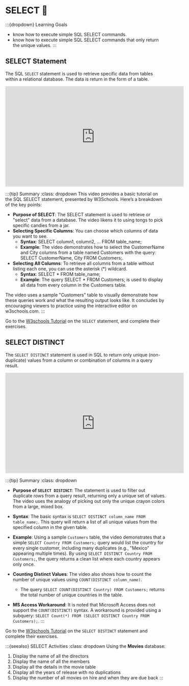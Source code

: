 # SELECT 📝

:::{dropdown} Learning Goals
- know how to execute simple SQL SELECT commands.
- know how to execute simple SQL SELECT commands that only return the unique values.
:::

## SELECT Statement

The SQL `SELECT` statement is used to retrieve specific data from tables within a relational database. The data is return in the form of a table.

<iframe width="560" height="315" src="https://www.youtube-nocookie.com/embed/af4LckivJT8?si=s2x0uVst8VPKIzGn" title="YouTube video player" frameborder="0" allow="accelerometer; autoplay; clipboard-write; encrypted-media; gyroscope; picture-in-picture; web-share" referrerpolicy="strict-origin-when-cross-origin" allowfullscreen></iframe>

:::{tip} Summary
:class: dropdown
This video provides a basic tutorial on the SQL SELECT statement, presented by W3Schools. Here’s a breakdown of the key points:

- **Purpose of SELECT**: The SELECT statement is used to retrieve or "select" data from a database. The video likens it to using tongs to pick specific candies from a jar.
- **Selecting Specific Columns**: You can choose which columns of data you want to see.
  - **Syntax**: SELECT column1, column2, ... FROM table_name;
  - **Example**: The video demonstrates how to select the CustomerName and City columns from a table named Customers with the query: SELECT CustomerName, City FROM Customers;.
- **Selecting All Columns**: To retrieve all columns from a table without listing each one, you can use the asterisk (*) wildcard.
  - **Syntax**: SELECT * FROM table_name;
  - **Example**: The query SELECT * FROM Customers; is used to display all data from every column in the Customers table.

The video uses a sample "Customers" table to visually demonstrate how these queries work and what the resulting output looks like. It concludes by encouraging viewers to practice using the interactive editor on w3schools.com.
:::

Go to the [W3schools Tutorial](https://www.w3schools.com/sql/sql_select.asp) on the `SELECT` statement, and complete their exercises.

## SELECT DISTINCT

The `SELECT DISTINCT` statement is used in SQL to return only unique (non-duplicate) values from a column or combination of columns in a query result.

<iframe width="560" height="315" src="https://www.youtube-nocookie.com/embed/yuYKEx6VDPE?si=8ySchkLXQEdiD6Wl" title="YouTube video player" frameborder="0" allow="accelerometer; autoplay; clipboard-write; encrypted-media; gyroscope; picture-in-picture; web-share" referrerpolicy="strict-origin-when-cross-origin" allowfullscreen></iframe>

:::{tip} Summary
:class: dropdown
- **Purpose of `SELECT DISTINCT`**: The statement is used to filter out duplicate rows from a query result, returning only a unique set of values. The video uses the analogy of picking out only the unique crayon colors from a large, mixed box.

- **Syntax**: The basic syntax is `SELECT DISTINCT column_name FROM table_name;`. This query will return a list of all unique values from the specified column in the given table.

- **Example**: Using a sample `Customers` table, the video demonstrates that a simple `SELECT Country FROM Customers;` query would list the country for every single customer, including many duplicates (e.g., "Mexico" appearing multiple times). By using `SELECT DISTINCT Country FROM Customers;`, the query returns a clean list where each country appears only once.

- **Counting Distinct Values**: The video also shows how to count the number of unique values using `COUNT(DISTINCT column_name)`.
    - The query `SELECT COUNT(DISTINCT Country) FROM Customers;` returns the total number of unique countries in the table.

- **MS Access Workaround**: It is noted that Microsoft Access does not support the `COUNT(DISTINCT)` syntax. A workaround is provided using a subquery: `SELECT Count(*) FROM (SELECT DISTINCT Country FROM Customers);`.
:::

Go to the [W3schools Tutorial](https://www.w3schools.com/sql/sql_distinct.asp) on the `SELECT DISTINCT` statement and complete their exercises.

:::{seealso} SELECT Activities
:class: dropdown
Using the **Movies** database:

1. Display the name of all the directors
2. Display the name of all the members
3. Display all the details in the movie table
4. Display all the years of release with no duplications
5. Display the number of all movies on hire and when they are due back
:::